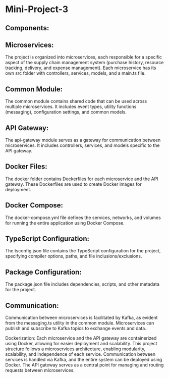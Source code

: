 # Mini-Project-3

## Components:

## Microservices:
The project is organized into microservices, each responsible for a specific aspect of the supply chain management system (purchase history, resource tracking, delivery, and expense management).
Each microservice has its own src folder with controllers, services, models, and a main.ts file.



## Common Module:
The common module contains shared code that can be used across multiple microservices.
It includes event types, utility functions (messaging), configuration settings, and common models.



## API Gateway:
The api-gateway module serves as a gateway for communication between microservices.
It includes controllers, services, and models specific to the API gateway.



## Docker Files:
The docker folder contains Dockerfiles for each microservice and the API gateway. These Dockerfiles are used to create Docker images for deployment.


## Docker Compose:
The docker-compose.yml file defines the services, networks, and volumes for running the entire application using Docker Compose.


## TypeScript Configuration:
The tsconfig.json file contains the TypeScript configuration for the project, specifying compiler options, paths, and file inclusions/exclusions.



## Package Configuration:
The package.json file includes dependencies, scripts, and other metadata for the project.


## Communication:
Communication between microservices is facilitated by Kafka, as evident from the messaging.ts utility in the common module.
Microservices can publish and subscribe to Kafka topics to exchange events and data.


Dockerization:
Each microservice and the API gateway are containerized using Docker, allowing for easier deployment and scalability.
This project structure follows a microservices architecture, enabling modularity, scalability, and independence of each service. Communication between services is handled via Kafka, and the entire system can be deployed using Docker. The API gateway serves as a central point for managing and routing requests between microservices.
